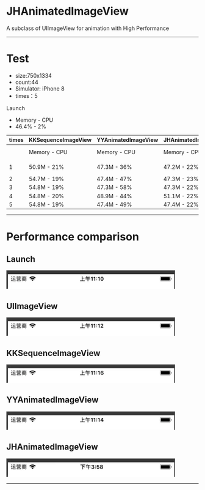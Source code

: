 # JHAnimatedImageView
A subclass of UIImageView for animation with High Performance

---

# Test

- size:750x1334 
- count:44
- Simulator: iPhone 8
- times：5

Launch 
- Memory - CPU
- 46.4% - 2%

|times |KKSequenceImageView | YYAnimatedImageView | JHAnimatedImageView | UIImageView
|-|-|-|-|-|
| | Memory - CPU | Memory - CPU | Memory - CPU | Memory - CPU
|1 |50.9M  - 21% | 47.3M  - 36% | 47.2M  - 22% | 216M - 132%
|2 |54.7M  - 19% | 47.4M  - 47% | 47.3M  - 23% | 216M - 2%
|3 |54.8M  - 19% | 47.3M  - 58% | 47.3M  - 22% | 216M - 1%
|4 |54.8M  - 20% | 48.9M  - 44% | 51.1M  - 22% | 216M - 1%
|5 |54.8M  - 19% | 47.4M  - 49% | 47.4M  - 22% | 216M - 0%

---

# Performance comparison

## Launch
![image](https://github.com/xjh093/JHAnimatedImageView/blob/master/images/Launch.gif)

## UIImageView
![image](https://github.com/xjh093/JHAnimatedImageView/blob/master/images/UIImageView.gif)

## KKSequenceImageView
![image](https://github.com/xjh093/JHAnimatedImageView/blob/master/images/KKSequenceImageView.gif)

## YYAnimatedImageView
![image](https://github.com/xjh093/JHAnimatedImageView/blob/master/images/YYAnimatedImageView.gif)

## JHAnimatedImageView
![image](https://github.com/xjh093/JHAnimatedImageView/blob/master/images/JHAnimatedImageView.gif)

---


